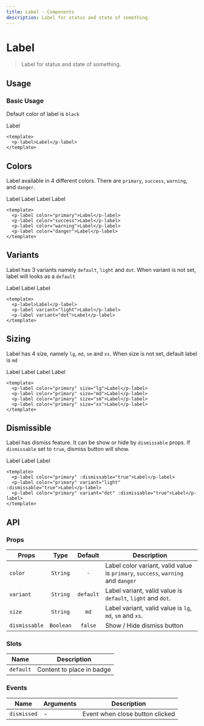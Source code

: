 ```yaml
---
title: Label · Components
description: Label for status and state of something.
---
```


<script setup>
  import pLabel from './Label.vue'
</script>

<style scoped lang="postcss">
  .preview {
    .label {
      @apply mr-4;

      &:last-child {
        @apply mr-0;
      }
    }
  }
</style>

# Label

> Label for status and state of something.

## Usage

### Basic Usage

Default color of label is `black`

<preview>
  <p-label>Label</p-label>
</preview>

```vue
<template>
  <p-label>Label</p-label>
</template>
```

## Colors
Label available in 4 different colors. There are `primary`, `success`, `warning`, and `danger`.

<preview>
  <p-label color="primary">Label</p-label>
  <p-label color="success">Label</p-label>
  <p-label color="warning">Label</p-label>
  <p-label color="danger">Label</p-label>
</preview>

```vue
<template>
  <p-label color="primary">Label</p-label>
  <p-label color="success">Label</p-label>
  <p-label color="warning">Label</p-label>
  <p-label color="danger">Label</p-label>
</template>
```

## Variants
Label has 3 variants namely `default`, `light` and `dot`. When variant is not set, label will looks as a `default`

<preview>
  <p-label>Label</p-label>
  <p-label variant="light">Label</p-label>
  <p-label variant="dot">Label</p-label>
</preview>

```vue
<template>
  <p-label>Label</p-label>
  <p-label variant="light">Label</p-label>
  <p-label variant="dot">Label</p-label>
</template>
```

## Sizing
Label has 4 size, namely `lg`, `md`, `sm` and `xs`. When size is not set, default label is `md`

<preview>
  <p-label color="primary" size="lg">Label</p-label>
  <p-label color="primary" size="md">Label</p-label>
  <p-label color="primary" size="sm">Label</p-label>
  <p-label color="primary" size="xs">Label</p-label>
</preview>

```vue
<template>
  <p-label color="primary" size="lg">Label</p-label>
  <p-label color="primary" size="md">Label</p-label>
  <p-label color="primary" size="sm">Label</p-label>
  <p-label color="primary" size="xs">Label</p-label>
</template>
```

## Dismissible
Label has dismiss feature. It can be show or hide by `dismissable` props. If `dismissable` set to `true`, dismiss button will show.

<preview>
  <p-label color="primary" :dismissable="true">Label</p-label>
  <p-label color="primary" variant="light" :dismissable="true">Label</p-label>
  <p-label color="primary" variant="dot" :dismissable="true">Label</p-label>
</preview>

```vue
<template>
  <p-label color="primary" :dismissable="true">Label</p-label>
  <p-label color="primary" variant="light" :dismissable="true">Label</p-label>
  <p-label color="primary" variant="dot" :dismissable="true">Label</p-label>
</template>
```

## API

### Props

| Props         |   Type    |  Default  | Description                                                                                                |
|---------------|:---------:|:---------:|---------------------------------------------------------------------------------------------------------------------|
| `color`       | `String`  | `-` | Label color variant, valid value is `primary`, `success`, `warning` and `danger` |
| `variant`     | `String`  | `default` | Label variant, valid value is `default`, `light` and `dot`.                |
| `size`        | `String`  |   `md`    | Label variant, valid value is `lg`, `md`, `sm` and `xs`.                   |
| `dismissable` | `Boolean` |  `false`  | Show / Hide dismiss button                                                 |

### Slots

| Name      | Description               |
|-----------|---------------------------|
| `default` | Content to place in badge |

### Events

| Name        | Arguments | Description                     |
|-------------|-----------|---------------------------------|
| `dismissed` | -         | Event when close button clicked |
